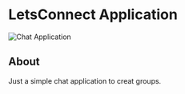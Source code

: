 # LetsConnect Application
![Chat Application](https://lets-connect-123.netlify.app/)

## About
Just a simple chat application to creat groups.
